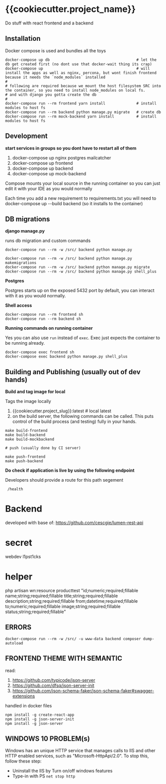{{cookiecutter.project_name}}
=============================

Do stuff with react frontend and a backend


## Installation

Docker compose is used and bundles all the toys

```
docker-compose up db                                       # let the db get created first (no dont use that docker-wait thing its crap)
docker-compose up                                          # will install the apps as well as nginx, percona, but wont finish frontend because it needs the `node_modules` installed
#
# following are required because we mount the host filesystem SRC into the container, so you need to install node_modules on local fs.
# and with django you gotta create the db
#
docker-compose run --rm frontend yarn install              # install modules to host fs 
docker-compose run --rm backend python manage.py migrate   # create db
docker-compose run --rm mock-backend yarn install          # install modules to host fs 
```

Development
-----------

**start services in groups so you dont have to restart all of them**

1. docker-compose up nginx postgres mailcatcher
2. docker-compose up frontend
3. docker-compose up backend
4. docker-compose up mock-backend

Compose mounts your local source in the running container so you can just edit it with your IDE as you would normally

Each time you add a new requirement to requirements.txt you will need to docker-compose up --build backend (so it installs to the container)


DB migrations
-------------

**django manage.py**

runs db migration and custom commands

```
docker-compose run --rm -w /src/ backend python manage.py

docker-compose run --rm -w /src/ backend python manage.py makemigrations
docker-compose run --rm -w /src/ backend python manage.py migrate
docker-compose run --rm -w /src/ backend python manage.py shell_plus
```

**Postgres**

Postgres starts up on the exposed 5432 port by default, you can interact with it as you would normally.


**Shell access**

```
docker-compose run --rm frontend sh
docker-compose run --rm backend sh
```

**Running commands on running container**

Yes you can also use `run` instead of `exec`. Exec just expects the container to be running already.

```
docker-compose exec frontend sh
docker-compose exec backend python manage.py shell_plus
```

Building and Publishing (usually out of dev hands)
--------------------------------------------------


**Build and tag image for local**

Tags the image locally

1. {{cookiecutter.project_slug}}:latest  # local latest
2. on the build server, the following commands can be called. This puts control of the build process (and testing) fully in your hands.

```
make build-frontend
make build-backend
make build-mockbackend

# push (usually done by CI server)

make push-frontend
make push-backend
```


**Do check if application is live by using the following endpoint**

Developers should provide a route for this path segement

```
 /health
```

# Backend

developed with base of: https://github.com/cescgie/lumen-rest-api


# secret

webdev
l1pst1cks



# helper 

php artisan wn:resource producttest "id;numeric;required;fillable name;string;required;fillable title;string;required;fillable description;string;required;fillable from;datetime;required;fillable to;numeric;required;fillable image;string;required;fillable status;string;required;fillable"

## ERRORS

```
docker-compose run --rm -w /src/ -u www-data backend composer dump-autoload
```

## FRONTEND THEME WITH SEMANTIC

read:

1. https://github.com/typicode/json-server
2. https://github.com/dfsq/json-server-init
3. https://github.com/json-schema-faker/json-schema-faker#swagger-extensions

handled in docker files

```
npm install -g create-react-app
npm install -g json-server-init
npm install -g json-server
```


## WINDOWS 10 PROBLEM(s)
Windows has an unique HTTP service that manages calls to IIS and other HTTP enabled services, such as "Microsoft-HttpApi/2.0".
To stop this, follow these step:
* Uninstall the IIS by Turn on/off windows features
* Type-in with PS `net stop http`



